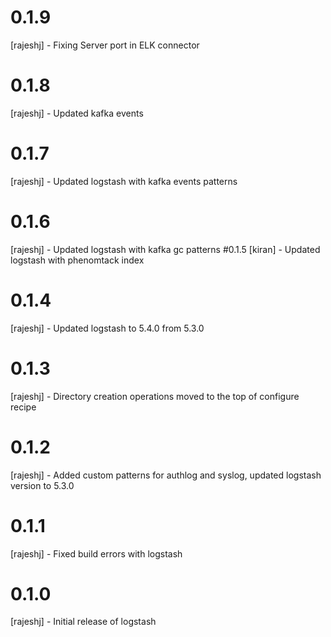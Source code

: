 # 0.1.9
[rajeshj]   - Fixing Server port in ELK connector
# 0.1.8
[rajeshj]   - Updated kafka events
# 0.1.7
[rajeshj]   - Updated logstash with kafka events patterns
# 0.1.6
[rajeshj]   - Updated logstash with kafka gc patterns
#0.1.5
[kiran]     - Updated logstash with phenomtack index
# 0.1.4
[rajeshj]   - Updated logstash to 5.4.0 from 5.3.0
# 0.1.3
[rajeshj]   - Directory creation operations moved to the top of configure recipe  
# 0.1.2
[rajeshj]   - Added custom patterns for authlog and syslog, updated logstash version to 5.3.0
# 0.1.1
[rajeshj]   - Fixed build errors with logstash
# 0.1.0
[rajeshj]   - Initial release of logstash
